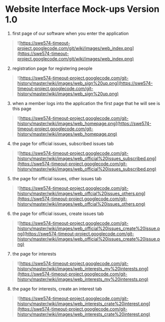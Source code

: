 # Website Interface Mock-ups Version 1.0 #

1. first page of our software when you enter the application

> ![https://swe574-timeout-project.googlecode.com/git/wiki/images/web_index.png](https://swe574-timeout-project.googlecode.com/git/wiki/images/web_index.png)

2. registration page for registering people

> ![https://swe574-timeout-project.googlecode.com/git-history/master/wiki/images/web_sign%20up.png](https://swe574-timeout-project.googlecode.com/git-history/master/wiki/images/web_sign%20up.png)

3. when a member logs into the application the first page that he will see is this page

> ![https://swe574-timeout-project.googlecode.com/git-history/master/wiki/images/web_homepage.png](https://swe574-timeout-project.googlecode.com/git-history/master/wiki/images/web_homepage.png)

4. the page for official issues, subscribed issues tab

> ![https://swe574-timeout-project.googlecode.com/git-history/master/wiki/images/web_official%20issues_subscribed.png](https://swe574-timeout-project.googlecode.com/git-history/master/wiki/images/web_official%20issues_subscribed.png)

5. the page for official issues, other issues tab

> ![https://swe574-timeout-project.googlecode.com/git-history/master/wiki/images/web_offcial%20issues_others.png](https://swe574-timeout-project.googlecode.com/git-history/master/wiki/images/web_offcial%20issues_others.png)

6. the page for official issues, create issues tab

> ![https://swe574-timeout-project.googlecode.com/git-history/master/wiki/images/web_official%20issues_create%20issue.png](https://swe574-timeout-project.googlecode.com/git-history/master/wiki/images/web_official%20issues_create%20issue.png)

7. the page for interests

> ![https://swe574-timeout-project.googlecode.com/git-history/master/wiki/images/web_interests_my%20interests.png](https://swe574-timeout-project.googlecode.com/git-history/master/wiki/images/web_interests_my%20interests.png)

8. the page for interests, create an interest tab

> ![https://swe574-timeout-project.googlecode.com/git-history/master/wiki/images/web_interests_crate%20interest.png](https://swe574-timeout-project.googlecode.com/git-history/master/wiki/images/web_interests_crate%20interest.png)